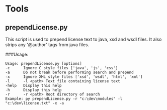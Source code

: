 # Tools
## prependLicense.py
This script is used to prepend license text to java, xsd and wsdl files. It also strips any '@author' tags from java files.

###Usage:
 
```
Usage: prependLicense.py [options]
-c      Ignore C style files ['java', 'js', 'css']
-a      Do not break before performing search and prepend
-x      Ignore XML style files ['xsd', 'wsdl', 'html', 'xml']
-l      -l <path> Text file containing license text
-help   Display this help
-h      Display this help
-r      -r <path> Root directory of search
Example: py prependLicense.py -r "c:\dev\modules" -l "c:\dev\license.txt" -x -a
```